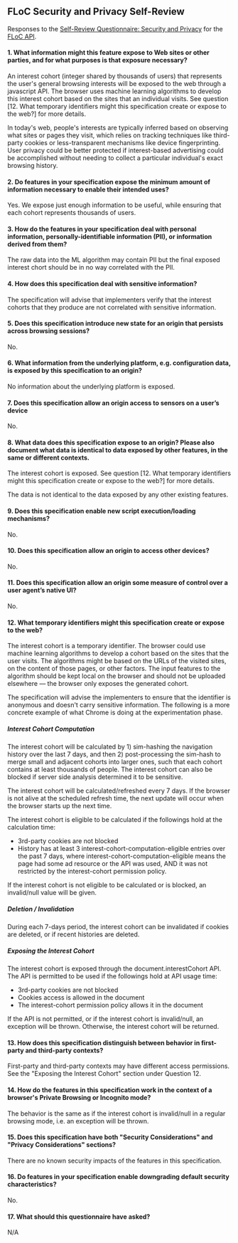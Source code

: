 ## FLoC Security and Privacy Self-Review

Responses to the [Self-Review Questionnaire: Security and Privacy](https://www.w3.org/TR/security-privacy-questionnaire/) for the [FLoC API](https://github.com/WICG/floc).

#### 1. What information might this feature expose to Web sites or other parties, and for what purposes is that exposure necessary?
An interest cohort (integer shared by thousands of users) that represents the user's general browsing interests will be exposed to the web through a javascript API. The browser uses machine learning algorithms to develop this interest cohort based on the sites that an individual visits. See question [12. What temporary identifiers might this specification create or expose to the web?] for more details.

In today's web, people's interests are typically inferred based on observing what sites or pages they visit, which relies on tracking techniques like third-party cookies or less-transparent mechanisms like device fingerprinting. User privacy could be better protected if interest-based advertising could be accomplished without needing to collect a particular individual's exact browsing history.

#### 2. Do features in your specification expose the minimum amount of information necessary to enable their intended uses?
Yes. We expose just enough information to be useful, while ensuring that each cohort represents thousands of users.

#### 3. How do the features in your specification deal with personal information, personally-identifiable information (PII), or information derived from them?
The raw data into the ML algorithm may contain PII but the final exposed interest chort should be in no way correlated with the PII.

#### 4. How does this specification deal with sensitive information?
The specification will advise that implementers verify that the interest cohorts that they produce are not correlated with sensitive information.

#### 5. Does this specification introduce new state for an origin that persists across browsing sessions?
No.

#### 6. What information from the underlying platform, e.g. configuration data, is exposed by this specification to an origin?
No information about the underlying platform is exposed.

#### 7. Does this specification allow an origin access to sensors on a user’s device
No.

#### 8. What data does this specification expose to an origin? Please also document what data is identical to data exposed by other features, in the same or different contexts.
The interest cohort is exposed. See question [12. What temporary identifiers might this specification create or expose to the web?] for more details.

The data is not identical to the data exposed by any other existing features.

#### 9. Does this specification enable new script execution/loading mechanisms?
No.

#### 10. Does this specification allow an origin to access other devices?
No.

#### 11. Does this specification allow an origin some measure of control over a user agent’s native UI?
No.

#### 12. What temporary identifiers might this specification create or expose to the web?
The interest cohort is a temporary identifier. The browser could use machine learning algorithms to develop a cohort based on the sites that the user visits. The algorithms might be based on the URLs of the visited sites, on the content of those pages, or other factors. The input features to the algorithm should be kept local on the browser and should not be uploaded elsewhere — the browser only exposes the generated cohort.

The specification will advise the implementers to ensure that the identifier is anonymous and doesn't carry sensitive information. The following is a more concrete example of what Chrome is doing at the experimentation phase.

##### Interest Cohort Computation
The interest cohort will be calculated by 1) sim-hashing the navigation history over the last 7 days, and then 2) post-processing the sim-hash to merge small and adjacent cohorts into larger ones, such that each cohort contains at least thousands of people. The interest cohort can also be blocked if server side analysis determined it to be sensitive.

The interest cohort will be calculated/refreshed every 7 days. If the browser is not alive at the scheduled refresh time, the next update will occur when the browser starts up the next time.

The interest cohort is eligible to be calculated if the followings hold at the calculation time:
- 3rd-party cookies are not blocked
- History has at least 3 interest-cohort-computation-eligible entries over the past 7 days, where interest-cohort-computation-eligible means the page had some ad resource or the API was used, AND it was not restricted by the interest-cohort permission policy.

If the interest cohort is not eligible to be calculated or is blocked, an invalid/null value will be given.

##### Deletion / Invalidation
During each 7-days period, the interest cohort can be invalidated if cookies are deleted, or if recent histories are deleted.

##### Exposing the Interest Cohort
The interest cohort is exposed through the document.interestCohort API. The API is permitted to be used if the followings hold at API usage time:
- 3rd-party cookies are not blocked
- Cookies access is allowed in the document
- The interest-cohort permission policy allows it in the document

If the API is not permitted, or if the interest cohort is invalid/null, an exception will be thrown. Otherwise, the interest cohort will be returned.

#### 13. How does this specification distinguish between behavior in first-party and third-party contexts?
First-party and third-party contexts may have different access permissions. See the "Exposing the Interest Cohort" section under Question 12.

#### 14. How do the features in this specification work in the context of a browser's Private Browsing or Incognito mode?
The behavior is the same as if the interest cohort is invalid/null in a regular browsing mode, i.e. an exception will be thrown.

#### 15. Does this specification have both "Security Considerations" and "Privacy Considerations" sections?
There are no known security impacts of the features in this specification.

#### 16. Do features in your specification enable downgrading default security characteristics?
No.

#### 17. What should this questionnaire have asked?
N/A
